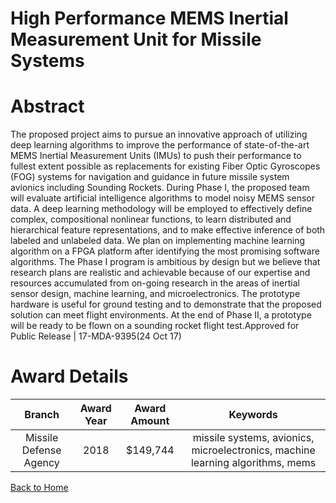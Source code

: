 
High Performance MEMS Inertial Measurement Unit for Missile Systems
===================================================================

# Abstract


The proposed project aims to pursue an innovative approach of utilizing deep learning algorithms to improve the performance of state-of-the-art MEMS Inertial Measurement Units (IMUs) to push their performance to fullest extent possible as replacements for existing Fiber Optic Gyroscopes (FOG) systems for navigation and guidance in future missile system avionics including Sounding Rockets. During Phase I, the proposed team will evaluate artificial intelligence algorithms to model noisy MEMS sensor data. A deep learning methodology will be employed to effectively define complex, compositional nonlinear functions, to learn distributed and hierarchical feature representations, and to make effective inference of both labeled and unlabeled data. We plan on implementing machine learning algorithm on a FPGA platform after identifying the most promising software algorithms. The Phase I program is ambitious by design but we believe that research plans are realistic and achievable because of our expertise and resources accumulated from on-going research in the areas of inertial sensor design, machine learning, and microelectronics. The prototype hardware is useful for ground testing and to demonstrate that the proposed solution can meet flight environments. At the end of Phase II, a prototype will be ready to be flown on a sounding rocket flight test.Approved for Public Release | 17-MDA-9395(24 Oct 17)  

# Award Details

|Branch|Award Year|Award Amount|Keywords|
| :---: | :---: | :---: | :---: |
|Missile Defense Agency|2018|$149,744|missile systems, avionics, microelectronics, machine learning algorithms, mems|
  
  


[Back to Home](https://github.com/chrischow/dod_sbir_awards)